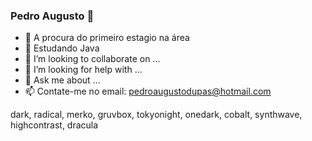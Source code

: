 ### Pedro Augusto 👋

- 🔭 A procura do primeiro estagio na área
- 🌱 Estudando Java 
- 👯 I’m looking to collaborate on ...
- 🤔 I’m looking for help with ...
- 💬 Ask me about ...
- 📫 Contate-me no email: pedroaugustodupas@hotmail.com


dark, radical, merko, gruvbox, tokyonight, onedark, cobalt, synthwave, highcontrast, dracula



